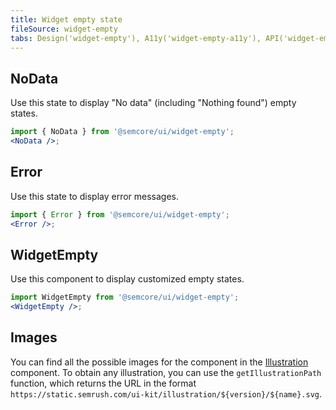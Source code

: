 ```yaml
---
title: Widget empty state
fileSource: widget-empty
tabs: Design('widget-empty'), A11y('widget-empty-a11y'), API('widget-empty-api'), Example('widget-empty-code'), Changelog('widget-empty-changelog')
---
```


## NoData

Use this state to display "No data" (including "Nothing found") empty states.

```jsx
import { NoData } from '@semcore/ui/widget-empty';
<NoData />;
```

<TypesView type="WidgetNoDataProps" :types={...types} />

## Error

Use this state to display error messages.

```jsx
import { Error } from '@semcore/ui/widget-empty';
<Error />;
```

<TypesView type="WidgetErrorProps" :types={...types} />

## WidgetEmpty

Use this component to display customized empty states.

```jsx
import WidgetEmpty from '@semcore/ui/widget-empty';
<WidgetEmpty />;
```

<TypesView type="WidgetEmptyProps" :types={...types} />

## Images

You can find all the possible images for the component in the [Illustration](/style/illustration/illustration-api#getillustrationpath) component. To obtain any illustration, you can use the `getIllustrationPath` function, which returns the URL in the format `https://static.semrush.com/ui-kit/illustration/${version}/${name}.svg`.

<script setup>import { data as types } from '@types.data.ts';</script>
